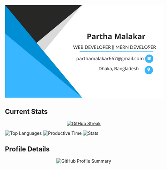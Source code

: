 <a href="https://www.linkedin.com/in/partha-malakar-ba1350247/">
<img src="https://raw.githubusercontent.com/ParthaMalakar/ParthaMalakar/main/images/1.jpg" />
</a>

## Current Stats
<p align="center">
<a  href="https://git.io/streak-stats"><img src="https://github-readme-streak-stats.herokuapp.com?user=ParthaMalakar" alt="GitHub Streak" /></a>
</p>


<img src="http://github-profile-summary-cards.vercel.app/api/cards/repos-per-language?username=ParthaMalakar&theme=default" alt="Top Languages" width="250" /> <img src="http://github-profile-summary-cards.vercel.app/api/cards/productive-time?username=ParthaMalakar&theme=default&utcOffset=8" alt="Productive Time" width="250" /> <img src="http://github-profile-summary-cards.vercel.app/api/cards/stats?username=ParthaMalakar&theme=default" alt="Stats" width="250" />


## Profile Details

<p align="center">
  <img src="http://github-profile-summary-cards.vercel.app/api/cards/profile-details?username=ParthaMalakar&theme=default" alt="GitHub Profile Summary" />
</p>




<!--
**ParthaMalakar/ParthaMalakar** is a ✨ _special_ ✨ repository because its `README.md` (this file) appears on your GitHub profile.

Here are some ideas to get you started:

- 🔭 I’m currently working on ...
- 🌱 I’m currently learning ...
- 👯 I’m looking to collaborate on ...
- 🤔 I’m looking for help with ...
- 💬 Ask me about ...
- 📫 How to reach me: ...
- 😄 Pronouns: ...
- ⚡ Fun fact: ...
-->
